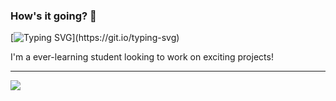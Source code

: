 ### How's it going? 👋
[![Typing SVG](https://readme-typing-svg.herokuapp.com?color=%23F7931D&lines=I+am+a+web+developer.;I+love+working+on+interesting+projects.;I+am+always+learning.)](https://git.io/typing-svg)

<html>
  <head></head>
  <body>
    <span>
    I'm a ever-learning student looking to work on exciting projects!<hr>
     <img src='https://github-readme-stats.vercel.app/api?username=D3V-D&show_icons=true&theme=radical'>
    </span>

    
    
  </body>
</html>
